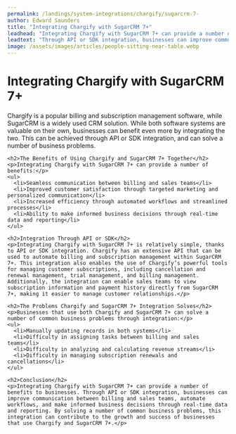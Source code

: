 ```yaml
---
permalink: /landings/system-integrations/chargify/sugarcrm-7-
author: Edward Saunders
title: "Integrating Chargify with SugarCRM 7+"
leadhead: "Integrating Chargify with SugarCRM 7+ can provide a number of benefits to businesses"
leadtext: "Through API or SDK integration, businesses can improve communication between billing and sales teams, automate workflows, and make informed business decisions through real-time data and reporting. By solving a number of common business problems, this integration can contribute to the growth and success of businesses that use Chargify and SugarCRM 7+."
image: /assets/images/articles/people-sitting-near-table.webp
---
```

<div class="arttext">    <h1>Integrating Chargify with SugarCRM 7+</h1>
    <p>Chargify is a popular billing and subscription management software, while SugarCRM is a widely used CRM solution. While both software systems are valuable on their own, businesses can benefit even more by integrating the two. This can be achieved through API or SDK integration, and can solve a number of business problems.</p>

    <h2>The Benefits of Using Chargify and SugarCRM 7+ Together</h2>
    <p>Integrating Chargify with SugarCRM 7+ can provide a number of benefits:</p>
    <ul>
      <li>Seamless communication between billing and sales teams</li>
      <li>Improved customer satisfaction through targeted marketing and personalized communication</li>
      <li>Increased efficiency through automated workflows and streamlined processes</li>
      <li>Ability to make informed business decisions through real-time data and reporting</li>
    </ul>

    <h2>Integration Through API or SDK</h2>
    <p>Integrating Chargify with SugarCRM 7+ is relatively simple, thanks to API or SDK integration. Chargify has an extensive API that can be used to automate billing and subscription management within SugarCRM 7+. This integration also enables the use of Chargify’s powerful tools for managing customer subscriptions, including cancellation and renewal management, trial management, and billing management. Additionally, the integration can enable sales teams to view subscription information and payment history directly from SugarCRM 7+, making it easier to manage customer relationships.</p>

    <h2>The Problems Chargify and SugarCRM 7+ Integration Solves</h2>
    <p>Businesses that use both Chargify and SugarCRM 7+ can solve a number of common business problems through integration:</p>
    <ul>
      <li>Manually updating records in both systems</li>
      <li>Difficulty in assigning tasks between billing and sales teams</li>
      <li>Difficulty in analyzing and calculating revenue streams</li>
      <li>Difficulty in managing subscription renewals and cancellations</li>
    </ul>

    <h2>Conclusion</h2>
    <p>Integrating Chargify with SugarCRM 7+ can provide a number of benefits to businesses. Through API or SDK integration, businesses can improve communication between billing and sales teams, automate workflows, and make informed business decisions through real-time data and reporting. By solving a number of common business problems, this integration can contribute to the growth and success of businesses that use Chargify and SugarCRM 7+.</p>
</div>